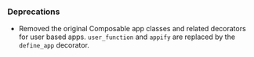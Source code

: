 <!--
A new scriv changelog fragment.

Uncomment the section that is right (remove the HTML comment wrapper).
-->

<!--
### Contributers

-   A bullet item for the Contributers category.

-->
<!--
### ENH

-   A bullet item for the ENH category.

-->
<!--
### BUG

-   A bullet item for the BUG category.

-->
<!--
### DOC

-   A bullet item for the DOC category.

-->
### Deprecations

-   Removed the original Composable app classes and related decorators for
    user based apps. `user_function` and `appify` are replaced by the
    `define_app` decorator. 


<!--
### Discontinued

-   A bullet item for the Discontinued category.

-->
